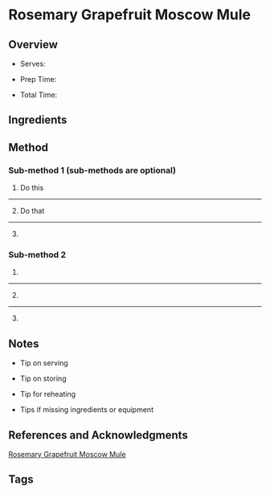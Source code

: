 # Rosemary Grapefruit Moscow Mule

## Overview

- Serves:

- Prep Time:

- Total Time:

## Ingredients



## Method

### Sub-method 1 (sub-methods are optional)

1. Do this
---
2. Do that
---
3.

### Sub-method 2

1.
---
2.
---
3.

## Notes

- Tip on serving

- Tip on storing

- Tip for reheating

- Tips if missing ingredients or equipment

## References and Acknowledgments

[Rosemary Grapefruit Moscow Mule](https://vanillaandbean.com/rosemary-grapefruit-moscow-mule/)

## Tags



